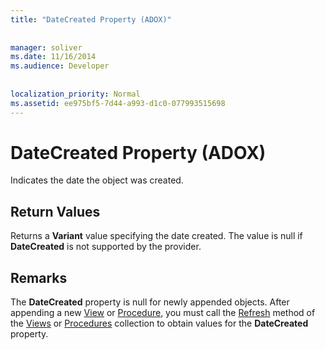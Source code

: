 ```yaml
---
title: "DateCreated Property (ADOX)"
  
  
manager: soliver
ms.date: 11/16/2014
ms.audience: Developer
 
  
localization_priority: Normal
ms.assetid: ee975bf5-7d44-a993-d1c0-077993515698
---
```


# DateCreated Property (ADOX)

Indicates the date the object was created.
  
## Return Values

Returns a **Variant** value specifying the date created. The value is null if **DateCreated** is not supported by the provider. 
  
## Remarks

The **DateCreated** property is null for newly appended objects. After appending a new [View](view-object-adox.md) or [Procedure](procedure-object-adox.md), you must call the [Refresh](refresh-method-ado.md) method of the [Views](views-collection-adox.md) or [Procedures](procedures-collection-adox.md) collection to obtain values for the **DateCreated** property. 
  

